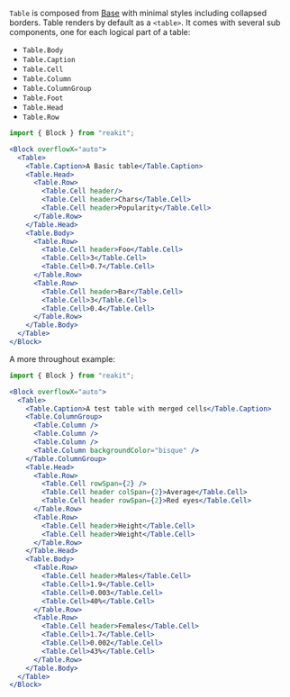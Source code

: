 `Table` is composed from [Base](/components/primitives/base) with minimal styles including collapsed borders. Table renders by default as a `<table>`.
It comes with several sub components, one for each logical part of a table:

- `Table.Body`
- `Table.Caption`
- `Table.Cell`
- `Table.Column`
- `Table.ColumnGroup`
- `Table.Foot`
- `Table.Head`
- `Table.Row`

```jsx
import { Block } from "reakit";

<Block overflowX="auto">
  <Table>
    <Table.Caption>A Basic table</Table.Caption>
    <Table.Head>
      <Table.Row>
        <Table.Cell header/>
        <Table.Cell header>Chars</Table.Cell>
        <Table.Cell header>Popularity</Table.Cell>
      </Table.Row>
    </Table.Head>
    <Table.Body>
      <Table.Row>
        <Table.Cell header>Foo</Table.Cell>
        <Table.Cell>3</Table.Cell>
        <Table.Cell>0.7</Table.Cell>
      </Table.Row>
      <Table.Row>
        <Table.Cell header>Bar</Table.Cell>
        <Table.Cell>3</Table.Cell>
        <Table.Cell>0.4</Table.Cell>
      </Table.Row>
    </Table.Body>
  </Table>
</Block>
```

A more throughout example:

```jsx
import { Block } from "reakit";

<Block overflowX="auto">
  <Table>
    <Table.Caption>A test table with merged cells</Table.Caption>
    <Table.ColumnGroup>
      <Table.Column />
      <Table.Column />
      <Table.Column />
      <Table.Column backgroundColor="bisque" />
    </Table.ColumnGroup>
    <Table.Head>
      <Table.Row>
        <Table.Cell rowSpan={2} />
        <Table.Cell header colSpan={2}>Average</Table.Cell>
        <Table.Cell header rowSpan={2}>Red eyes</Table.Cell>
      </Table.Row>
      <Table.Row>
        <Table.Cell header>Height</Table.Cell>
        <Table.Cell header>Weight</Table.Cell>
      </Table.Row>
    </Table.Head>
    <Table.Body>
      <Table.Row>
        <Table.Cell header>Males</Table.Cell>
        <Table.Cell>1.9</Table.Cell>
        <Table.Cell>0.003</Table.Cell>
        <Table.Cell>40%</Table.Cell>
      </Table.Row>
      <Table.Row>
        <Table.Cell header>Females</Table.Cell>
        <Table.Cell>1.7</Table.Cell>
        <Table.Cell>0.002</Table.Cell>
        <Table.Cell>43%</Table.Cell>
      </Table.Row>
    </Table.Body>
  </Table>
</Block>
```
